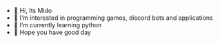 - 👋 Hi, Its Mido
- 👀 I’m interested in programming games, discord bots and applications
- 🌱 I’m currently learning python
- 🤍 Hope you have good day
